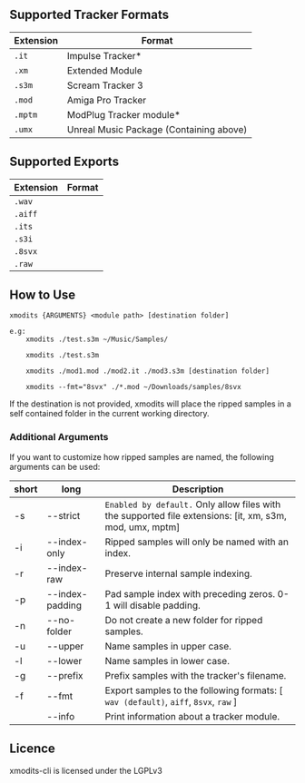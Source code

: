  
## Supported Tracker Formats
| Extension | Format | 
| - | - |
| ``.it`` | Impulse Tracker* |
| ``.xm`` | Extended Module | 
| ``.s3m`` | Scream Tracker 3 |
| ``.mod`` | Amiga Pro Tracker |
| ``.mptm`` | ModPlug Tracker module* |
| ``.umx`` | Unreal Music Package (Containing above) |

## Supported Exports
| Extension | Format |
|-|-|
|``.wav``||
|``.aiff``||
|``.its``||
|``.s3i``||
|``.8svx``||
|``.raw``||

## How to Use

```
xmodits {ARGUMENTS} <module path> [destination folder]

e.g:
    xmodits ./test.s3m ~/Music/Samples/

    xmodits ./test.s3m

    xmodits ./mod1.mod ./mod2.it ./mod3.s3m [destination folder]

    xmodits --fmt="8svx" ./*.mod ~/Downloads/samples/8svx

```
If the destination is not provided, xmodits will place the ripped samples in a self contained folder in the current working directory.

### Additional Arguments
If you want to customize how ripped samples are named, the following arguments can be used:

|short| long| Description|
|--|--|--|
|-s |--strict| ``Enabled by default.`` Only allow files with the supported file extensions: [it, xm, s3m, mod, umx, mptm]|
|-i |--index-only| Ripped samples will only be named with an index.|
|-r |--index-raw| Preserve internal sample indexing.|
|-p |--index-padding| Pad sample index with preceding zeros. 0-1 will disable padding.|
|-n |--no-folder| Do not create a new folder for ripped samples.|
|-u |--upper| Name samples in upper case. |
|-l |--lower| Name samples in lower case. |
|-g |--prefix| Prefix samples with the tracker's filename. |
|-f|--fmt| Export samples to the following formats: [ ``wav (default)``, ``aiff``, ``8svx``, ``raw`` ]|
||--info| Print information about a tracker module. |

## Licence
xmodits-cli is licensed under the LGPLv3

